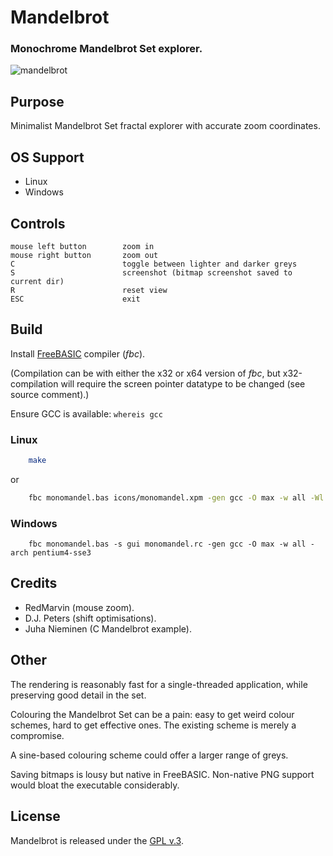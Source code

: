 
# Mandelbrot

### Monochrome Mandelbrot Set explorer.


[1]: https://tinram.github.io/images/mandelbrot.gif
![mandelbrot][1]


## Purpose

Minimalist Mandelbrot Set fractal explorer with accurate zoom coordinates.


## OS Support

+ Linux
+ Windows


## Controls

    mouse left button        zoom in
    mouse right button       zoom out
    C                        toggle between lighter and darker greys
    S                        screenshot (bitmap screenshot saved to current dir)
    R                        reset view
    ESC                      exit


## Build

Install [FreeBASIC](http://www.freebasic.net/forum/viewforum.php?f=1) compiler (*fbc*).

(Compilation can be with either the x32 or x64 version of *fbc*, but x32-compilation will require the screen pointer datatype to be changed (see source comment).)

Ensure GCC is available: `whereis gcc`

### Linux

```bash
    make
```

or

```bash
    fbc monomandel.bas icons/monomandel.xpm -gen gcc -O max -w all -Wl -s -Wc -march=native,-mtune=native
```

### Windows

```batch
    fbc monomandel.bas -s gui monomandel.rc -gen gcc -O max -w all -arch pentium4-sse3
```


## Credits

+ RedMarvin (mouse zoom).
+ D.J. Peters (shift optimisations).
+ Juha Nieminen (C Mandelbrot example).


## Other

The rendering is reasonably fast for a single-threaded application, while preserving good detail in the set.

Colouring the Mandelbrot Set can be a pain: easy to get weird colour schemes, hard to get effective ones. The existing scheme is merely a compromise.

A sine-based colouring scheme could offer a larger range of greys.

Saving bitmaps is lousy but native in FreeBASIC. Non-native PNG support would bloat the executable considerably.


## License

Mandelbrot is released under the [GPL v.3](https://www.gnu.org/licenses/gpl-3.0.html).
